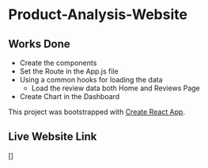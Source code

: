 # Product-Analysis-Website

## Works Done
* Create  the components
* Set the Route in the App.js file
* Using a common hooks for loading the data
    * Load the review data both Home and Reviews Page
* Create Chart in the Dashboard

This project was bootstrapped with [Create React App](https://github.com/facebook/create-react-app).

## Live Website Link
[]
